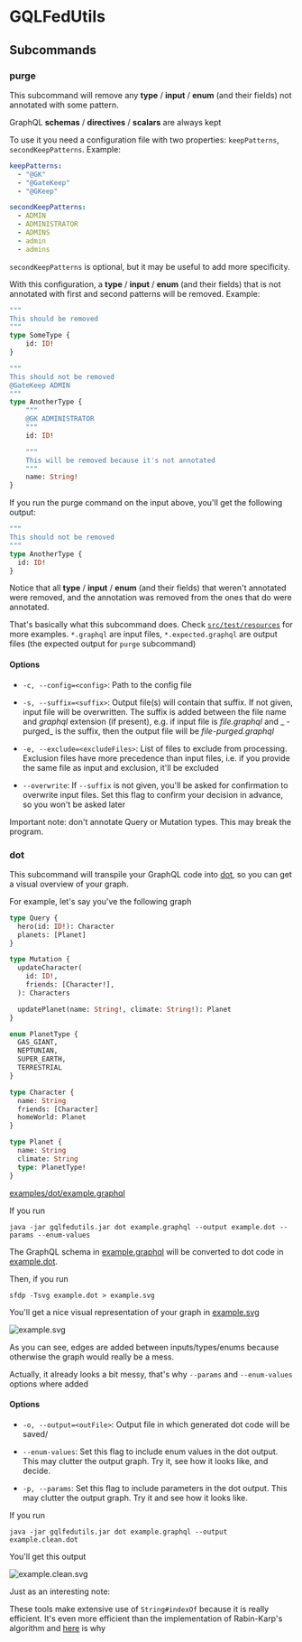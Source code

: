 # GQLFedUtils

## Subcommands

### purge

This subcommand will remove any **type** / **input** / **enum** (and their fields) not annotated with some pattern.

GraphQL **schemas** / **directives** / **scalars** are always kept

To use it you need a configuration file with two properties: `keepPatterns`, `secondKeepPatterns`. Example:

```yaml
keepPatterns:
  - "@GK"
  - "@GateKeep"
  - "@GKeep"

secondKeepPatterns:
  - ADMIN
  - ADMINISTRATOR
  - ADMINS
  - admin
  - admins
```

`secondKeepPatterns` is optional, but it may be useful to add more specificity.

With this configuration, a **type** / **input** / **enum** (and their fields) that is not annotated with first and
second patterns will be removed. Example:

```graphql
"""
This should be removed
"""
type SomeType {
    id: ID!
}

"""
This should not be removed
@GateKeep ADMIN
"""
type AnotherType {
    """
    @GK ADMINISTRATOR
    """
    id: ID!

    """
    This will be removed because it's not annotated
    """
    name: String!
}
```

If you run the purge command on the input above, you'll get the following output:

```graphql
"""
This should not be removed
"""
type AnotherType {
  id: ID!
}
```

Notice that all **type** / **input** / **enum** (and their fields) that weren't annotated were removed, and the
annotation was removed from the ones that do were annotated.

That's basically what this subcommand does. Check [`src/test/resources`](src/test/resources) for more examples.
`*.graphql` are input files, `*.expected.graphql` are output files (the expected output for `purge` subcommand)

#### Options

- `-c, --config=<config>`: Path to the config file


- `-s, --suffix=<suffix>`: Output file(s) will contain that suffix. If not given, input file will be overwritten. The
  suffix is added between the file name and _graphql_ extension (if present), e.g. if input file is _file.graphql_ and _
  -purged_ is the suffix, then the output file will be _file-purged.graphql_


- `-e, --exclude=<excludeFiles>`: List of files to exclude from processing. Exclusion files have more precedence than
  input files, i.e. if you provide the same file as input and exclusion, it'll be excluded


- `--overwrite`: If `--suffix` is not given, you'll be asked for confirmation to overwrite input files. Set this flag to
  confirm your decision in advance, so you won't be asked later

Important note: don't annotate Query or Mutation types. This may break the program.

### dot

This subcommand will transpile your GraphQL code into [dot](https://graphviz.org/doc/info/lang.html), so you can get a
visual overview of your graph.

For example, let's say you've the following graph

```graphql
type Query {
  hero(id: ID!): Character
  planets: [Planet]
}

type Mutation {
  updateCharacter(
    id: ID!,
    friends: [Character!],
  ): Characters

  updatePlanet(name: String!, climate: String!): Planet
}

enum PlanetType {
  GAS_GIANT,
  NEPTUNIAN,
  SUPER_EARTH,
  TERRESTRIAL
}

type Character {
  name: String
  friends: [Character]
  homeWorld: Planet
}

type Planet {
  name: String
  climate: String
  type: PlanetType!
}
```

[examples/dot/example.graphql](examples/dot/example.graphql)

If you run

```shell
java -jar gqlfedutils.jar dot example.graphql --output example.dot --params --enum-values
```

The GraphQL schema in [example.graphql](examples/dot/example.graphql) will be converted to dot code in
[example.dot](examples/dot/example.dot).

Then, if you run

```shell
sfdp -Tsvg example.dot > example.svg
```

You'll get a nice visual representation of your graph in [example.svg](examples/dot/example.svg)

![example.svg](examples/dot/example.svg)

As you can see, edges are added between inputs/types/enums because otherwise the graph would really be a mess.

Actually, it already looks a bit messy, that's why `--params` and `--enum-values` options where added

#### Options

- `-o, --output=<outFile>`: Output file in which generated dot code will be saved/


- `--enum-values`: Set this flag to include enum values in the dot output. This may clutter the output graph. Try it,
  see how it looks like, and decide.


- `-p, --params`: Set this flag to include parameters in the dot output. This may clutter the output graph. Try it and
  see how it looks like.

If you run

```shell
java -jar gqlfedutils.jar dot example.graphql --output example.clean.dot
```

You'll get this output

![example.clean.svg](examples/dot/example.clean.svg)

Just as an interesting note:

These tools make extensive use of `String#indexOf` because it is really efficient. It's even more efficient than the
implementation of Rabin-Karp's algorithm
and [here](https://stackoverflow.com/questions/9741188/java-indexof-function-more-efficient-than-rabin-karp-search-efficiency-of-text)
is why
